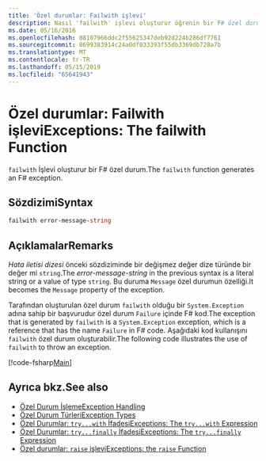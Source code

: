 ```yaml
---
title: 'Özel durumlar: Failwith işlevi'
description: Nasıl 'failwith' işlevi oluşturur öğrenin bir F# özel durum.
ms.date: 05/16/2016
ms.openlocfilehash: 08107966ddc2f55625347deb92d224b286df7761
ms.sourcegitcommit: 8699383914c24a0df033393f55db3369db728a7b
ms.translationtype: MT
ms.contentlocale: tr-TR
ms.lasthandoff: 05/15/2019
ms.locfileid: "65641943"
---
```

# <a name="exceptions-the-failwith-function"></a><span data-ttu-id="61caa-103">Özel durumlar: Failwith işlevi</span><span class="sxs-lookup"><span data-stu-id="61caa-103">Exceptions: The failwith Function</span></span>

<span data-ttu-id="61caa-104">`failwith` İşlevi oluşturur bir F# özel durum.</span><span class="sxs-lookup"><span data-stu-id="61caa-104">The `failwith` function generates an F# exception.</span></span>

## <a name="syntax"></a><span data-ttu-id="61caa-105">Sözdizimi</span><span class="sxs-lookup"><span data-stu-id="61caa-105">Syntax</span></span>

```fsharp
failwith error-message-string
```

## <a name="remarks"></a><span data-ttu-id="61caa-106">Açıklamalar</span><span class="sxs-lookup"><span data-stu-id="61caa-106">Remarks</span></span>

<span data-ttu-id="61caa-107">*Hata iletisi dizesi* önceki sözdiziminde bir değişmez değer dize türünde bir değer mi `string`.</span><span class="sxs-lookup"><span data-stu-id="61caa-107">The *error-message-string* in the previous syntax is a literal string or a value of type `string`.</span></span> <span data-ttu-id="61caa-108">Bu duruma `Message` özel durumun özelliği.</span><span class="sxs-lookup"><span data-stu-id="61caa-108">It becomes the `Message` property of the exception.</span></span>

<span data-ttu-id="61caa-109">Tarafından oluşturulan özel durum `failwith` olduğu bir `System.Exception` adına sahip bir başvurudur özel durum `Failure` içinde F# kod.</span><span class="sxs-lookup"><span data-stu-id="61caa-109">The exception that is generated by `failwith` is a `System.Exception` exception, which is a reference that has the name `Failure` in F# code.</span></span> <span data-ttu-id="61caa-110">Aşağıdaki kod kullanışını `failwith` özel durum oluşturabilir.</span><span class="sxs-lookup"><span data-stu-id="61caa-110">The following code illustrates the use of `failwith` to throw an exception.</span></span>

[!code-fsharp[Main](../../../../samples/snippets/fsharp/lang-ref-2/snippet6001.fs)]

## <a name="see-also"></a><span data-ttu-id="61caa-111">Ayrıca bkz.</span><span class="sxs-lookup"><span data-stu-id="61caa-111">See also</span></span>

- [<span data-ttu-id="61caa-112">Özel Durum İşleme</span><span class="sxs-lookup"><span data-stu-id="61caa-112">Exception Handling</span></span>](index.md)
- [<span data-ttu-id="61caa-113">Özel Durum Türleri</span><span class="sxs-lookup"><span data-stu-id="61caa-113">Exception Types</span></span>](exception-types.md)
- [<span data-ttu-id="61caa-114">Özel Durumlar: `try...with` İfadesi</span><span class="sxs-lookup"><span data-stu-id="61caa-114">Exceptions: The `try...with` Expression</span></span>](the-try-with-expression.md)
- [<span data-ttu-id="61caa-115">Özel Durumlar: `try...finally` İfadesi</span><span class="sxs-lookup"><span data-stu-id="61caa-115">Exceptions: The `try...finally` Expression</span></span>](the-try-finally-expression.md)
- [<span data-ttu-id="61caa-116">Özel durumlar: `raise` işlevi</span><span class="sxs-lookup"><span data-stu-id="61caa-116">Exceptions: the `raise` Function</span></span>](the-raise-function.md)
